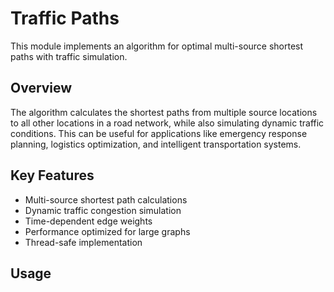 # Traffic Paths

This module implements an algorithm for optimal multi-source shortest paths with traffic simulation.

## Overview

The algorithm calculates the shortest paths from multiple source locations to all other locations in a road network, while also simulating dynamic traffic conditions. This can be useful for applications like emergency response planning, logistics optimization, and intelligent transportation systems.

## Key Features

- Multi-source shortest path calculations
- Dynamic traffic congestion simulation
- Time-dependent edge weights
- Performance optimized for large graphs
- Thread-safe implementation

## Usage
